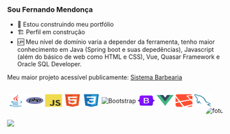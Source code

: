 ### Sou Fernando Mendonça 

- 🔭 Estou construindo meu portfólio 
- 🏗️ Perfil em construção
- 🆙 Meu nível de domínio varia a depender da ferramenta, tenho maior conhecimento em Java (Spring boot e suas depedências), Javascript (além do básico de web como HTML e CSS), Vue, Quasar Framework e Oracle SQL Developer.

Meu maior projeto acessível publicamente:   <a href="https://barbearia-e-mercearia.web.app" target="_blank" >Sistema Barbearia</a> 
<div style="display: inline_block"><br>
  <img align="center" alt="Java" height="30" width="40" src="https://raw.githubusercontent.com/devicons/devicon/1119b9f84c0290e0f0b38982099a2bd027a48bf1/icons/java/java-original.svg">
  <img align="center" alt="PHP" height="30" width="40"  src="https://raw.githubusercontent.com/devicons/devicon/1119b9f84c0290e0f0b38982099a2bd027a48bf1/icons/php/php-original.svg">
  <img align="center" alt="Javascript" height="30" width="40" src="https://raw.githubusercontent.com/devicons/devicon/1119b9f84c0290e0f0b38982099a2bd027a48bf1/icons/javascript/javascript-original.svg">
  <img align="center" alt="Rafa-HTML" height="30" width="40" src="https://raw.githubusercontent.com/devicons/devicon/master/icons/html5/html5-original.svg">
  <img align="center" alt="Rafa-CSS" height="30" width="40" src="https://raw.githubusercontent.com/devicons/devicon/master/icons/css3/css3-original.svg">
  <img align="center" alt="Bootstrap" height="30" width="40" src="https://camo.githubusercontent.com/50a19f099f0521e70ace8eb578c4c0c1e2cf00f2e52379885f398935addf2d94/68747470733a2f2f63646e2e7175617361722e6465762f6c6f676f2f7376672f7175617361722d6c6f676f2e737667">
  <img align="center" alt="Bootstrap" height="30" width="40" src="https://raw.githubusercontent.com/devicons/devicon/1119b9f84c0290e0f0b38982099a2bd027a48bf1/icons/bootstrap/bootstrap-original.svg">
  <img align="center" alt="Bootstrap" height="30" width="40" src="https://raw.githubusercontent.com/devicons/devicon/1119b9f84c0290e0f0b38982099a2bd027a48bf1/icons/vuejs/vuejs-original.svg">
  <img align="center" alt="Laravel" height="30" width="40" src="https://raw.githubusercontent.com/devicons/devicon/1119b9f84c0290e0f0b38982099a2bd027a48bf1/icons/laravel/laravel-plain.svg">
  <img align="center" alt="MySql" height="30" width="40" src="https://raw.githubusercontent.com/devicons/devicon/1119b9f84c0290e0f0b38982099a2bd027a48bf1/icons/mysql/mysql-plain.svg">  
  <img align="right" alt="foto" height="150" style="border-radius:50px;" src="https://img001.prntscr.com/file/img001/s8j70gVpS6OdCpDD8SD_4w.png">
</div>
  
  ##
 
<div> 
 
  <a href="https://www.linkedin.com/in/fernando11000" target="_blank"><img src="https://img.shields.io/badge/-LinkedIn-%230077B5?style=for-the-badge&logo=linkedin&logoColor=white" target="_blank"></a> 
  
</div>

